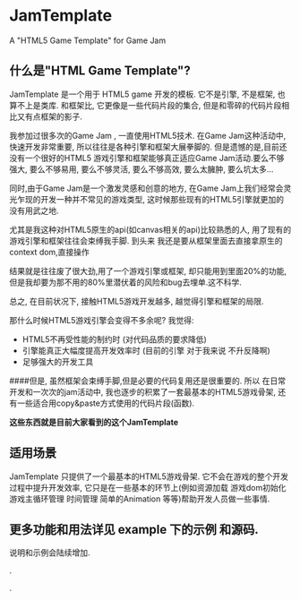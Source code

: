 JamTemplate
===========

A "HTML5 Game Template" for Game Jam



## 什么是"HTML Game Template"?
JamTemplate 是一个用于 HTML5 game 开发的模板.
它不是引擎, 不是框架, 也算不上是类库.
和框架比, 它更像是一些代码片段的集合, 但是和零碎的代码片段相比又有点框架的影子.

我参加过很多次的Game Jam , 一直使用HTML5技术.
在Game Jam这种活动中,快速开发非常重要, 所以往往是各种引擎和框架大展拳脚的.
但是遗憾的是,目前还没有一个很好的HTML5 游戏引擎和框架能够真正适应Game Jam活动.要么不够强大, 要么不够易用, 要么不够灵活, 要么不够高效, 要么太臃肿, 要么坑太多…

同时,由于Game Jam是一个激发灵感和创意的地方, 在Game Jam上我们经常会灵光乍现的开发一种并不常见的游戏类型, 这时候那些现有的HTML5引擎就更加的没有用武之地.

尤其是我这种对HTML5原生的api(如canvas相关的api)比较熟悉的人, 用了现有的游戏引擎和框架往往会束缚我手脚. 到头来 我还是要从框架里面去直接拿原生的context dom,直接操作

结果就是往往废了很大劲,用了一个游戏引擎或框架, 却只能用到里面20%的功能, 但是我却要为那不用的80%里潜伏着的风险和bug去埋单.这不科学.

总之, 在目前状况下, 接触HTML5游戏开发越多, 越觉得引擎和框架的局限.

那什么时候HTML5游戏引擎会变得不多余呢? 我觉得:

* HTML5不再受性能的制约时 (对代码品质的要求降低)
* 引擎能真正大幅度提高开发效率时 (目前的引擎 对于我来说 不升反降啊)
* 足够强大的开发工具

####但是,
虽然框架会束缚手脚,但是必要的代码复用还是很重要的.
所以 在日常开发和一次次的jam活动中, 我也逐步的积累了一套最基本的HTML5游戏骨架, 还有一些适合用copy&paste方式使用的代码片段(函数). 

**这些东西就是目前大家看到的这个JamTemplate**



## 适用场景
JamTemplate 只提供了一个最基本的HTML5游戏骨架.
它不会在游戏的整个开发过程中提升开发效率, 它只是在一些基本的环节上(例如资源加载 游戏dom初始化 游戏主循环管理 时间管理 简单的Animation 等等)帮助开发人员做一些事情.


## 更多功能和用法详见 example 下的示例 和源码.

说明和示例会陆续增加.


.


.



